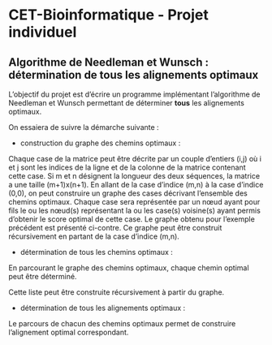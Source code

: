 # CET-Bioinformatique - Projet individuel

  
<p align="justify">
  
  ## Algorithme de Needleman et Wunsch : détermination de tous les alignements optimaux
  
</p>

L’objectif du projet est d’écrire un programme implémentant l’algorithme de Needleman et Wunsch permettant de déterminer **tous** les alignements optimaux.

On essaiera de suivre la démarche suivante :

- construction du graphe des chemins optimaux : 

Chaque case de la matrice peut être décrite par un couple d’entiers (i,j) où i et j sont les indices de la ligne et de la colonne de la matrice contenant cette case.
Si m et n désignent la longueur des deux séquences, la matrice a une taille (m+1)x(n+1). En allant de la case d’indice (m,n) à la case d’indice (0,0), on peut construire 
un graphe des cases décrivant l’ensemble des chemins optimaux. Chaque case sera représentée par un nœud ayant pour fils le ou les nœud(s) représentant la ou les case(s) 
voisine(s) ayant permis d’obtenir le score optimal de cette case. Le graphe obtenu pour l’exemple précédent est présenté ci-contre. 
Ce graphe peut être construit récursivement en partant de la case d’indice (m,n).

- détermination de tous les chemins optimaux :

En parcourant le graphe des chemins optimaux, chaque chemin optimal peut être déterminé. 

Cette liste peut être construite récursivement à partir du graphe.

- détermination de tous les alignements optimaux : 

Le parcours de chacun des chemins optimaux permet de construire l’alignement optimal correspondant.
